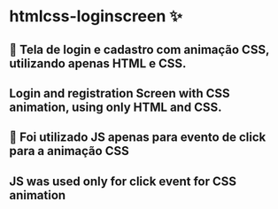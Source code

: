 # htmlcss-loginscreen :sparkles:
## :pushpin: Tela de login e cadastro com animação CSS, utilizando apenas HTML e CSS. 
## Login and registration Screen with CSS animation, using only HTML and CSS.

## :construction: Foi utilizado JS apenas para evento de click para a animação CSS
## JS was used only for click event for CSS animation

